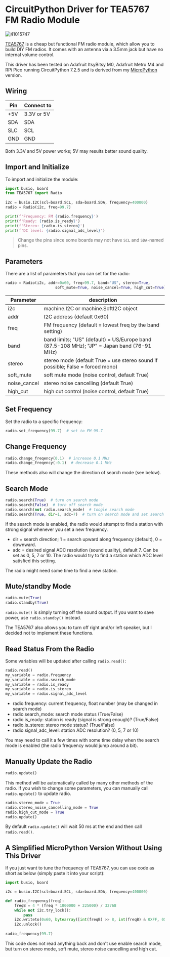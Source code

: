 # CircuitPython Driver for TEA5767 FM Radio Module

![41015747](https://user-images.githubusercontent.com/44191076/64875299-62e6e300-d67f-11e9-92d2-b0bdd43494aa.jpg)

[TEA5767](https://www.sparkfun.com/datasheets/Wireless/General/TEA5767.pdf) is a cheap but functional FM radio module, which allow you to build DIY FM radios. It comes with an antenna via a 3.5mm jack but have no internal volume control. 

This driver has been tested on Adafruit ItsyBitsy M0, Adafruit Metro M4 and RPi Pico running CircuitPython 7.2.5 and is derived from my [MicroPython](https://github.com/alankrantas/micropython-TEA5767) version.

## Wiring

| Pin | Connect to |
| --- | --- |
| +5V | 3.3V or 5V |
| SDA | SDA |
| SLC | SCL |
| GND | GND |

Both 3.3V and 5V power works; 5V may results better sound quality.

## Import and Initialize

To import and initialize the module:

```python
import busio, board
from TEA5767 import Radio
    
i2c = busio.I2C(scl=board.SCL, sda=board.SDA, frequency=400000)
radio = Radio(i2c, freq=99.7)

print(f'Frequency: FM {radio.frequency}')
print(f'Ready: {radio.is_ready}')
print(f'Stereo: {radio.is_stereo}')
print(f'DC level: {radio.signal_adc_level}')
```

> Change the pins since some boards may not have ```SCL``` and ```SDA```-named pins.

## Parameters

There are a list of parameters that you can set for the radio:

```python
radio = Radio(i2c, addr=0x60, freq=99.7, band="US", stereo=True,
                      soft_mute=True, noise_cancel=True, high_cut=True)
```

| Parameter | description |
| --- | --- |
| i2c | machine.I2C or machine.SoftI2C object |
| addr | I2C address (default 0x60) |
| freq | FM frequency (default = lowest freq by the band setting) |
| band | band limits; "US" (default) = US/Europe band (87.5-108 MHz); "JP" = Japan band (76-91 MHz) |
| stereo | stereo mode (default True = use stereo sound if possible; False = forced mono) |
| soft_mute | soft mute mode (noise control, default True) |
| noise_cancel | stereo noise cancelling (default True) |
| high_cut | high cut control (noise control, default True) |

## Set Frequency

Set the radio to a specific frequency:

```python
radio.set_frequency(99.7)  # set to FM 99.7
```

## Change Frequency

```python
radio.change_freqency(0.1)  # increase 0.1 MHz
radio.change_freqency(-0.1)  # decrease 0.1 MHz
```

These methods also will change the direction of search mode (see below).

## Search Mode

```python
radio.search(True)  # turn on search mode
radio.search(False)  # turn off search mode
radio.search(not radio.search_mode)  # toogle search mode
radio.search(True, dir=1, adc=7)  # turn on search mode and set search parameters
```

If the search mode is enabled, the radio would attempt to find a station with strong signal whenever you set a new frequency.

* dir = search direction; 1 = search upward along frequency (default), 0 = downward.
* adc = desired signal ADC resolution (sound quality), default 7. Can be set as 0, 5, 7 or 10. The radio would try to find a station which ADC level satisfied this setting.

The radio might need some time to find a new station.

## Mute/standby Mode

```python
radio.mute(True)
radio.standby(True)
```

```radio.mute()``` is simply turning off the sound output. If you want to save power, use ```radio.standby()``` instead.

The TEA5767 also allows you to turn off right and/or left speaker, but I decided not to implement these functions.

## Read Status From the Radio

Some variables will be updated after calling ```radio.read()```:

```python
radio.read()
my_variable = radio.frequency
my_variable = radio.search_mode
my_variable = radio.is_ready
my_variable = radio.is_stereo
my_variable = radio.signal_adc_level
```

* radio.frequency: current frequency, float number (may be changed in search mode)
* radio.search_mode: search mode status (True/False)
* radio.is_ready: station is ready (signal is strong enough)? (True/False)
* radio.is_stereo: stereo mode status? (True/False)
* radio.signal_adc_level: station ADC resolution? (0, 5, 7 or 10)

You may need to call it a few times with some time delay when the search mode is enabled (the radio frequency would jump around a bit).

## Manually Update the Radio

```python
radio.update()
```

This method will be automatically called by many other methods of the radio. If you wish to change some parameters, you can manually call ```radio.update()``` to update radio.

```python
radio.stereo_mode = True
radio.stereo_noise_cancelling_mode = True
radio.high_cut_mode = True
radio.update()
```

By default ```radio.update()``` will wait 50 ms at the end and then call ```radio.read()```.

## A Simplified MicroPython Version Without Using This Driver

If you just want to tune the frequency of TEA5767, you can use code as short as below (simply paste it into your script):

```python
import busio, board

i2c = busio.I2C(scl=board.SCL, sda=board.SDA, frequency=400000)

def radio_frequency(freq):
    freqB = 4 * (freq * 1000000 + 225000) / 32768
    while not i2c.try_lock():
        pass
    i2c.writeto(0x60, bytearray([int(freqB) >> 8, int(freqB) & 0XFF, 0X90, 0X1E, 0X00]))
    i2c.unlock()
    
radio_frequency(99.7)
```

This code does not read anything back and don't use enable search mode, but turn on stereo mode, soft mute, stereo noise cancelling and high cut.
